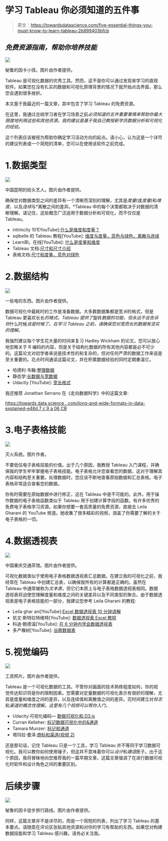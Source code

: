 # 学习 Tableau 你必须知道的五件事

> 原文：<https://towardsdatascience.com/five-essential-things-you-must-know-to-learn-tableau-2b899403bfcb>

## *免费资源指南，帮助你培养技能*

![](img/6fe89e2f238263be397771dbcfc47883.png)

秘鲁的因卡小径。图片由作者提供。

Tableau 是可视化数据的优秀工具。然而，这不是你可以通过发现来学习的直观软件。如果您在没有扎实的数据和可视化原理背景的情况下就开始点击界面，那么您会遇到很多挫折。

本文基于我最近的一篇文章，其中包含了学习 Tableau 的免费资源。

[](/the-best-free-resources-for-learning-tableau-skills-5f0e5bfaa87e)  

在这里，我通过总结学习者在学习场景之前*必须知道的五件重要事情来帮助你最大限度地利用这些和其他资源。我的建议是基于我自己教授新学员数据分析和可视化的经验。*

这个列表应该被视为帮助你确定学习活动方向的起点。请小心，认为这是一个详尽的建议列表或一个简短的清单，您可以在使用该软件之前完成。

# 1.数据类型

![](img/2e1cb1ce72635a631aad2c701c78d8be.png)

中国昆明的街头艺人。图片由作者提供。

确保您对数据类型之间的差异有一个清晰而深刻的理解，尤其是*度量*(或*度量*)和*维度*，以及*连续*与*离散之间的差异。*Tableau 中的每个决策都取决于对数据的清晰理解。请记住，这些概念广泛适用于数据分析和可视化，而不仅仅是 Tableau。

*   intrincity 101[YouTube]:[什么是维度和度量？](https://www.youtube.com/watch?v=qkJOace9FZg&t=61s)
*   sqlbelle 的 Tableau 教程[YouTube]: [维度与度量，蓝色与绿色，离散与连续](https://www.youtube.com/watch?v=LaDOkX1iWp8&t=24s)
*   LearnBI。在线[YouTube]: [什么是度量和维度](https://www.youtube.com/watch?v=j7HuAWl4VW8)
*   Tableau 文档:[尺寸和尺寸介绍](https://www.tableau.com/drive/dimensions-and-measures-intro)
*   表格文档:[尺寸和度量，蓝色对绿色](https://help.tableau.com/current/pro/desktop/en-us/datafields_typesandroles.htm)

# 2.数据结构

![](img/8da2e674463eb24d4b5e28dd1ec9db61.png)

一些电的东西。图片由作者提供。

数据可视化中最耗时的工作是准备数据。大多数数据集都是宽*长*的格式，但是 Tableau 更喜欢长长*的格式。Tableau 提供了*旋转*数据的功能，但永远不会告诉你*什么时候*该是时候了。在学习 Tableau 之前，请确保您对宽而长的数据有坚实的理解。*

我强烈建议每个学生花大量的时间来复习 Hadley Wickham 的论文。您可以放心地忽略关于 R 编码的内容，但是关于结构化数据的所有其他内容都是必不可少的。这篇论文对初学者来说是技术性的和复杂的，但对任何严肃的数据工作来说是至关重要的。花点时间通读这篇论文，并在积累数据经验的同时定期重温它。

*   哈德利·韦翰:[整理数据](https://www.jstatsoft.org/article/view/v059i10)
*   静态学:[长数据与宽数据](https://www.statology.org/long-vs-wide-data/#:~:text=A%20dataset%20can%20be%20written,repeat%20in%20the%20first%20column.&text=Notice%20that%20in%20the%20wide,the%20first%20column%20is%20unique.)
*   Udacity [YouTube]: [宽长格式](https://www.youtube.com/watch?v=zlaeISxRESQ)

我还推荐 Jonathan Serrano 在《走向数据科学》中的这篇文章:

[https://towards data science . com/long-and-wide-formats-in-data-explained-e48d 7 c 9 a 06 CB](/long-and-wide-formats-in-data-explained-e48d7c9a06cb)

# 3.电子表格技能

![](img/d577ea08ccb189e161d79a55620862e2.png)

灭火系统。图片作者。

不要低估电子表格技能的价值。出于几个原因，我教授 Tableau 入门课程，并确保我的学生牢牢掌握电子表格技能。电子表格允许您查看您的数据，这对于理解其内容和结构至关重要。处理数据时，您应该不断地查看原始数据和汇总表格。电子表格非常适合查看您的数据。

你有时需要在原始数据中进行修正，这在 Tableau 中是不可能的。此外，用于操作数据的电子表格函数类似于 Tableau 用于创建计算字段的函数。有许多优秀的免费电子表格学习资源。如果你想要一套高质量的免费资源，直接去 Leila Gharani 的 YouTube 频道。她收集了很多精彩的视频，涵盖了你需要了解的关于电子表格的一切。

# 4.数据透视表

![](img/90c39f9eca5cb206226847d7229c0f8a.png)

中国重庆交通茶馆。图片由作者提供。

可视化数据类似于使用电子表格数据透视表汇总数据。在建立我的可视化之前，我经常在 Tableau 中创建汇总表，以确保我所有的计算都是正确的。虽然在 Tableau 中通常被称为*文本表*，但它们本质上与电子表格数据透视表相同。数据透视表将迫使您理解度量和维度之间的关键差异以及不同类型的聚合。由于数据透视表是电子表格技能的一部分，我建议您参考 Leila Gharani 的教程:

*   Leila ghar ani[YouTube]:[Excel 数据透视表 10 分钟讲解](https://www.youtube.com/watch?v=UsdedFoTA68)
*   凯文·斯特拉特维特[YouTube]: [数据透视表 Excel 教程](https://www.youtube.com/watch?v=m0wI61ahfLc&t=113s)
*   科迪·鲍德温[YouTube]: [在 6 分钟内学会数据透视表](https://www.youtube.com/watch?v=qu-AK0Hv0b4)
*   多产橡树[YouTube]: [谷歌数据表](https://www.youtube.com/watch?v=Tty0RyD1KLw)

# 5.视觉编码

![](img/bfaedaf2b7c87cf30000a363ce6d2290.png)

工具照片。图片由作者提供。

Tableau 是一个可视化数据的工具。不管你对画面的技术熟练程度如何，你的视觉传达知识将是你的限制因素。您需要对定量数据的可视化表示有很好的理解，尤其是度量和维度之间的差异，以及连续值和离散值之间的差异。花时间建立对*标志*和*渠道的概念性理解。这里有几个视频可以帮你入门。*

*   Udacity:可视化编码— [数据可视化和 D3.js](https://www.youtube.com/watch?v=14FJU1kP6-M)
*   Curran Kelleher: [标记数据可视化中的&通道](https://www.youtube.com/watch?v=KGUxDlZ6OFQ)
*   Tamara Munzer: [标记和通道](https://www.youtube.com/watch?v=xplSAMwlTmY&t=141s)
*   塔玛拉·曼泽:[商标和渠道(视频 2)](https://www.youtube.com/watch?v=Oz0Zs-R9USE&t=5s)

还是那句话，记住 Tableau 只是一个工具，学习 Tableau 并不等同于学习数据可视化。我可以教你如何使用锤子，但这并不意味着你可以*设计*和*建造*房子。出于这个原因，我将冒昧地向您推荐我的一篇早期文章，这篇文章强调了在进行数据可视化时软件和设计角色之间的重要区别。

[](/less-software-more-design-449175a34e59)  

# 后续步骤

![](img/9b75562fa18ad3dfd2c46aca4fa56875.png)

秘鲁的因卡徒步旅行路线。图片由作者提供。

同样，这篇文章并不是详尽的，而是一个简短的列表，列出了学习 Tableau 的基本要点。请随意在评论区张贴其他资源和对你的学习有帮助的东西。如果您对构建数据技能和学习 Tableau 感兴趣，请务必关注我。